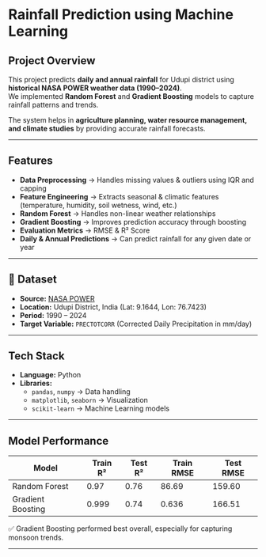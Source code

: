 #  Rainfall Prediction using Machine Learning  

##  Project Overview  
This project predicts **daily and annual rainfall** for Udupi district using **historical NASA POWER weather data (1990–2024)**.  
We implemented **Random Forest** and **Gradient Boosting** models to capture rainfall patterns and trends.  

The system helps in **agriculture planning, water resource management, and climate studies** by providing accurate rainfall forecasts.  

---

##  Features  
-  **Data Preprocessing** → Handles missing values & outliers using IQR and capping  
-  **Feature Engineering** → Extracts seasonal & climatic features (temperature, humidity, soil wetness, wind, etc.)  
-  **Random Forest** → Handles non-linear weather relationships  
-  **Gradient Boosting** → Improves prediction accuracy through boosting  
-  **Evaluation Metrics** → RMSE & R² Score  
-  **Daily & Annual Predictions** → Can predict rainfall for any given date or year  

---

## 📂 Dataset  
- **Source:** [NASA POWER](https://power.larc.nasa.gov/data-access-viewer/)  
- **Location:** Udupi District, India (Lat: 9.1644, Lon: 76.7423)  
- **Period:** 1990 – 2024  
- **Target Variable:** `PRECTOTCORR` (Corrected Daily Precipitation in mm/day)  

---

##  Tech Stack  
- **Language:** Python  
- **Libraries:**  
  - `pandas`, `numpy` → Data handling  
  - `matplotlib`, `seaborn` → Visualization  
  - `scikit-learn` → Machine Learning models  

---

##  Model Performance  

| Model             | Train R² | Test R² | Train RMSE | Test RMSE |
|-------------------|----------|---------|------------|-----------|
| Random Forest     | 0.97     | 0.76    | 86.69      | 159.60    |
| Gradient Boosting | 0.999    | 0.74    | 0.636      | 166.51    |

✅ Gradient Boosting performed best overall, especially for capturing monsoon trends.  

---
